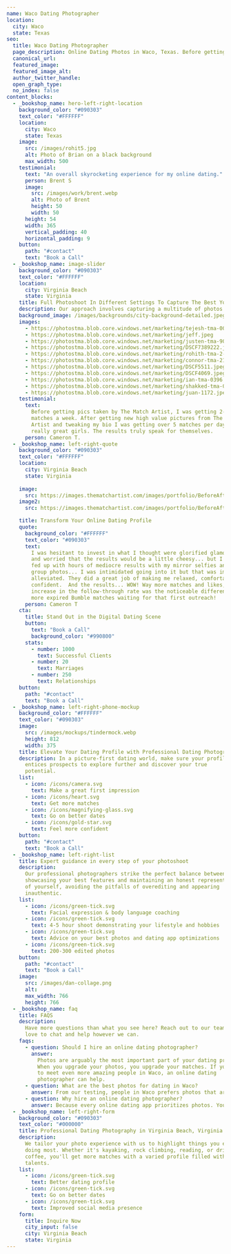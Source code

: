 ```yaml
---
name: Waco Dating Photographer
location:
  city: Waco
  state: Texas
seo:
  title: Waco Dating Photographer
  page_description: Online Dating Photos in Waco, Texas. Before getting my pics taken by The Match Artist, I was getting 2-3 matches a week. Now I get 30+ matches every week!
  canonical_url:
  featured_image:
  featured_image_alt:
  author_twitter_handle:
  open_graph_type:
  no_index: false
content_blocks:
  - _bookshop_name: hero-left-right-location
    background_color: "#090303"
    text_color: "#FFFFFF"
    location:
      city: Waco
      state: Texas
    image:
      src: /images/rohit5.jpg
      alt: Photo of Brian on a black background
      max_width: 500
    testimonial:
      text: "An overall skyrocketing experience for my online dating."
      person: Brent S
      image:
        src: /images/work/brent.webp
        alt: Photo of Brent
        height: 50
        width: 50
      height: 54
      width: 365
      vertical_padding: 40
      horizontal_padding: 9
    button:
      path: "#contact"
      text: "Book a Call"
  - _bookshop_name: image-slider
    background_color: "#090303"
    text_color: "#FFFFFF"
    location:
      city: Virginia Beach
      state: Virginia
    title: Full Photoshoot In Different Settings To Capture The Best You
    description: Our approach involves capturing a multitude of photos to ensure we curate a selection that shows your personality, helping you stand out on dating platforms.
    background_image: /images/backgrounds/city-background-detailed.jpeg
    images:
      - https://photostma.blob.core.windows.net/marketing/tejesh-tma-0033.jpeg
      - https://photostma.blob.core.windows.net/marketing/jeff.jpeg
      - https://photostma.blob.core.windows.net/marketing/justen-tma-9079.jpeg
      - https://photostma.blob.core.windows.net/marketing/DSCF7389222.jpeg
      - https://photostma.blob.core.windows.net/marketing/rohith-tma-2-191.jpeg
      - https://photostma.blob.core.windows.net/marketing/connor-tma-210.jpeg
      - https://photostma.blob.core.windows.net/marketing/DSCF5511.jpeg
      - https://photostma.blob.core.windows.net/marketing/DSCF4069.jpeg
      - https://photostma.blob.core.windows.net/marketing/ian-tma-0396.jpeg
      - https://photostma.blob.core.windows.net/marketing/shakked-tma-06.jpeg
      - https://photostma.blob.core.windows.net/marketing/juan-1172.jpeg
    testimonial:
      text:
        Before getting pics taken by The Match Artist, I was getting 2-3 tinder
        matches a week. After getting new high value pictures from The Match
        Artist and tweaking my bio I was getting over 5 matches per day with
        really great girls. The results truly speak for themselves.
      person: Cameron T.
  - _bookshop_name: left-right-quote
    background_color: "#090303"
    text_color: "#FFFFFF"
    location:
      city: Virginia Beach
      state: Virginia
    
    image:
      src: https://images.thematchartist.com/images/portfolio/BeforeAfter/richard-before.jpg
    image2:
      src: https://images.thematchartist.com/images/portfolio/BeforeAfter/richard-after.jpg

    title: Transform Your Online Dating Profile
    quote:
      background_color: "#FFFFFF"
      text_color: "#090303"
      text:
        I was hesitant to invest in what I thought were glorified glamour shots,
        and worried that the results would be a little cheesy... but I was also
        fed up with hours of mediocre results with my mirror selfies and cropped
        group photos... I was intimidated going into it but that was immediately
        alleviated. They did a great job of making me relaxed, comfortable, and
        confident.  And the results... WOW! Way more matches and likes, but the
        increase in the follow-through rate was the noticeable difference. No
        more expired Bumble matches waiting for that first outreach!
      person: Cameron T
    cta:
      title: Stand Out in the Digital Dating Scene
      button:
        text: "Book a Call"
        background_color: "#990800"
      stats:
        - number: 1000
          text: Successful Clients
        - number: 20
          text: Marriages
        - number: 250
          text: Relationships
    button:
      path: "#contact"
      text: "Book a Call"
  - _bookshop_name: left-right-phone-mockup
    background_color: "#FFFFFF"
    text_color: "#090303"
    image:
      src: /images/mockups/tindermock.webp
      height: 812
      width: 375
    title: Elevate Your Dating Profile with Professional Dating Photography
    description: In a picture-first dating world, make sure your profile photo
      entices prospects to explore further and discover your true
      potential.
    list:
      - icon: /icons/camera.svg
        text: Make a great first impression
      - icon: /icons/heart.svg
        text: Get more matches
      - icon: /icons/magnifying-glass.svg
        text: Go on better dates
      - icon: /icons/gold-star.svg
        text: Feel more confident
    button:
      path: "#contact"
      text: "Book a Call"
  - _bookshop_name: left-right-list
    title: Expert guidance in every step of your photoshoot
    description:
      Our professional photographers strike the perfect balance between
      showcasing your best features and maintaining an honest representation
      of yourself, avoiding the pitfalls of overediting and appearing
      inauthentic.
    list:
      - icon: /icons/green-tick.svg
        text: Facial expression & body language coaching
      - icon: /icons/green-tick.svg
        text: 4-5 hour shoot demonstrating your lifestyle and hobbies
      - icon: /icons/green-tick.svg
        text: Advice on your best photos and dating app optimizations
      - icon: /icons/green-tick.svg
        text: 200-300 edited photos
    button:
      path: "#contact"
      text: "Book a Call"
    image:
      src: /images/dan-collage.png
      alt:
      max_width: 766
      height: 766
  - _bookshop_name: faq
    title: FAQS
    description:
      Have more questions than what you see here? Reach out to our team—we'd
      love to chat and help however we can.
    faqs:
      - question: Should I hire an online dating photographer?
        answer:
          Photos are arguably the most important part of your dating profile.
          When you upgrade your photos, you upgrade your matches. If you want
          to meet even more amazing people in Waco, an online dating
          photographer can help.
      - question: What are the best photos for dating in Waco?
        answer: From our testing, people in Waco prefers photos that are authentic. This means no professional studio photos which have obviously been posed and edited. Instead, your photos should be taken outdoors in natural light, and they should focus on your charm, personality and confidence.
      - question: Why hire an online dating photographer?
        answer: Because every online dating app prioritizes photos. You could look like Brad Pitt in real life, but if your photos suck and people can't see that - then you're not going to be matching with many people. Most people don't have great photos. So we scrap together whatever old photos we can find, add in a few bathroom selfies and hope for the best. We know these awkward photos don't do us justice, but it's all we have. An online dating photographer will help showcase all your best features. They'll highlight your charisma, charm and confidence. The'll find all your best angles, help you look natural and deliver stunning photos that will stop people in their tracks.
  - _bookshop_name: left-right-form
    background_color: "#090303"
    text_color: "#000000"
    title: Professional Dating Photography in Virginia Beach, Virginia
    description:
      We tailor your photo experience with us to highlight things you enjoy
      doing most. Whether it's kayaking, rock climbing, reading, or drinking
      coffee, you'll get more matches with a varied profile filled with your
      talents.
    list:
      - icon: /icons/green-tick.svg
        text: Better dating profile
      - icon: /icons/green-tick.svg
        text: Go on better dates
      - icon: /icons/green-tick.svg
        text: Improved social media presence
    form:
      title: Inquire Now
      city_input: false
      city: Virginia Beach
      state: Virginia
---
```

